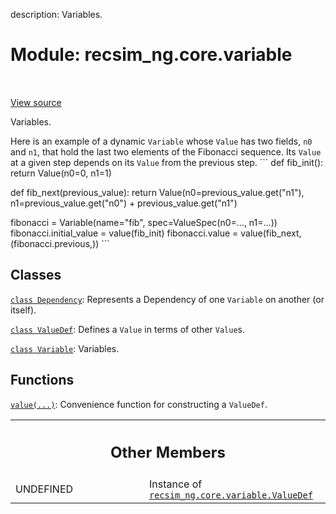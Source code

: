 description: Variables.

<div itemscope itemtype="http://developers.google.com/ReferenceObject">
<meta itemprop="name" content="recsim_ng.core.variable" />
<meta itemprop="path" content="Stable" />
<meta itemprop="property" content="UNDEFINED"/>
</div>

# Module: recsim_ng.core.variable

<!-- Insert buttons and diff -->

<table class="tfo-notebook-buttons tfo-api nocontent" align="left">

</table>

<a target="_blank" href="https://github.com/google-research/recsim_ng/tree/master/recsim_ng/core/variable.py">View
source</a>

Variables.

Here is an example of a dynamic `Variable` whose `Value` has two fields, `n0`
and `n1`, that hold the last two elements of the Fibonacci sequence. Its `Value`
at a given step depends on its `Value` from the previous step. ``` def
fib_init(): return Value(n0=0, n1=1)

def fib_next(previous_value): return Value(n0=previous_value.get("n1"),
n1=previous_value.get("n0") + previous_value.get("n1")

fibonacci = Variable(name="fib", spec=ValueSpec(n0=..., n1=...))
fibonacci.initial_value = value(fib_init) fibonacci.value = value(fib_next,
(fibonacci.previous,)) ```

## Classes

[`class Dependency`](../../recsim_ng/core/variable/Dependency.md): Represents a
Dependency of one `Variable` on another (or itself).

[`class ValueDef`](../../recsim_ng/core/variable/ValueDef.md): Defines a `Value`
in terms of other `Value`s.

[`class Variable`](../../recsim_ng/core/variable/Variable.md): Variables.

## Functions

[`value(...)`](../../recsim_ng/core/variable/value.md): Convenience function for
constructing a `ValueDef`.

<!-- Tabular view -->
 <table class="responsive fixed orange">
<colgroup><col width="214px"><col></colgroup>
<tr><th colspan="2"><h2 class="add-link">Other Members</h2></th></tr>

<tr>
<td>
UNDEFINED<a id="UNDEFINED"></a>
</td>
<td>
Instance of <a href="../../recsim_ng/core/variable/ValueDef.md"><code>recsim_ng.core.variable.ValueDef</code></a>
</td>
</tr>
</table>
